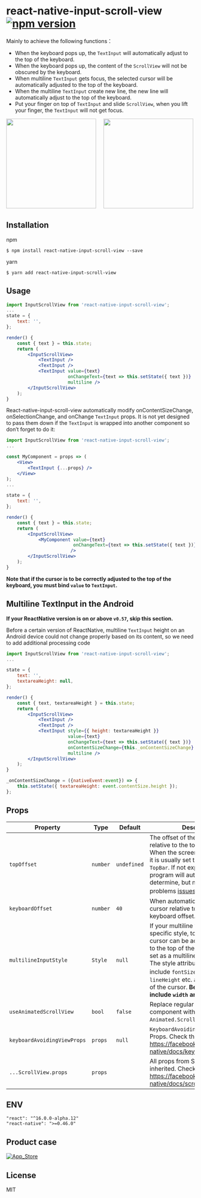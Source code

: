# react-native-input-scroll-view [![npm version](https://badge.fury.io/js/react-native-input-scroll-view.svg)](https://badge.fury.io/js/react-native-input-scroll-view)

Mainly to achieve the following functions：

- When the keyboard pops up, the `TextInput` will automatically adjust to the top of the keyboard.
- When the keyboard pops up, the content of the `ScrollView` will not be obscured by the keyboard.
- When multiline `TextInput` gets focus, the selected cursor will be automatically adjusted to the top of the keyboard.
- When the multiline `TextInput` create new line, the new line will automatically adjust to the top of the keyboard.
- Put your finger on top of `TextInput` and slide `ScrollView`, when you lift your finger, the `TextInput` will not get focus.


<img src="https://github.com/baijunjie/react-native-input-scroll-view/blob/master/images/demo.ios.gif" width="240">&nbsp;&nbsp;&nbsp;&nbsp;
<img src="https://github.com/baijunjie/react-native-input-scroll-view/blob/master/images/demo.android.gif" width="240">



## Installation

npm

```shell
$ npm install react-native-input-scroll-view --save
```

yarn

```shell
$ yarn add react-native-input-scroll-view
```



## Usage

```jsx
import InputScrollView from 'react-native-input-scroll-view';
...
state = {
    text: '',
};

render() {
    const { text } = this.state;
    return (
        <InputScrollView>
            <TextInput />
            <TextInput />
            <TextInput value={text}
                       onChangeText={text => this.setState({ text })}
                       multiline />
      	</InputScrollView>
    );
}
```

React-native-input-scroll-view automatically modify onContentSizeChange, onSelectionChange, and onChange `TextInput` props. It is not yet designed to pass them down if the `TextInput` is wrapped into another component so don’t forget to do it:
```jsx
import InputScrollView from 'react-native-input-scroll-view';
...

const MyComponent = props => (
    <View>
        <TextInput {...props} />
    </View>
);
...

state = {
    text: '',
};

render() {
    const { text } = this.state;
    return (
        <InputScrollView>
            <MyComponent value={text}
                         onChangeText={text => this.setState({ text })}
                        />
      	</InputScrollView>
    );
}
```

**Note that if the cursor is to be correctly adjusted to the top of the keyboard, you must bind `value` to `TextInput`.**



## Multiline TextInput in the Android

**If your ReactNative version is on or above `v0.57`, skip this section.**

Before a  certain version of ReactNative, multiline `TextInput` height on an Android device could not change properly based on its content, so we need to add additional processing code

```jsx
import InputScrollView from 'react-native-input-scroll-view';
...

state = {
    text: '',
    textareaHeight: null,
};

render() {
    const { text, textareaHeight } = this.state;
    return (
        <InputScrollView>
            <TextInput />
            <TextInput />
            <TextInput style={{ height: textareaHeight }}
                       value={text}
                       onChangeText={text => this.setState({ text })}
                       onContentSizeChange={this._onContentSizeChange}
                       multiline />
      	</InputScrollView>
    );
}

_onContentSizeChange = ({nativeEvent:event}) => {
    this.setState({ textareaHeight: event.contentSize.height });
};
```



## Props

| Property                | Type     | Default | Description                              |
| ----------------------- | -------- | ------- | ---------------------------------------- |
| `topOffset`        | `number` | `undefined` | The offset of the `InputScrollView` relative to the top of the window. When the screen contains `TopBar`, it is usually set to the height of `TopBar`. If not explicitly set, the program will automatically determine, but may cause problems [issues#43](https://github.com/baijunjie/react-native-input-scroll-view/issues/43)。 |
| `keyboardOffset`        | `number` | `40`    | When automatic adjustment, the cursor relative to the top of the keyboard offset. |
| `multilineInputStyle`   | `Style`  | `null`  | If your multiline `TextInput` has a specific style, to ensure that the cursor can be accurately adjusted to the top of the keyboard, this is set as a multiline `TextInput` style, The style attributes that mainly include `fontSize`、`fontFamily`、`lineHeight` etc. affect the position of the cursor. **Be careful not to include `width` and `height`**. |
| `useAnimatedScrollView` | `bool`   | `false` | Replace regular `ScrollView` component with `Animated.ScrollView` component. |
| `keyboardAvoidingViewProps` | `props` | `null` | `KeyboardAvoidingView` component Props. Check them here: https://facebook.github.io/react-native/docs/keyboardavoidingview |
| `...ScrollView.props`    | `props`  |         | All props from ScrollView are inherited. Check them here: https://facebook.github.io/react-native/docs/scrollview.html |



## ENV

```
"react": "^16.0.0-alpha.12"
"react-native": ">=0.46.0"
```



## Product case

[![App_Store](https://github.com/baijunjie/react-native-input-scroll-view/blob/master/images/App_Store.png)](https://itunes.apple.com/us/app/id-butler-free/id1291749714?mt=8)



## License

MIT
